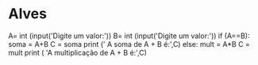 # Alves
A= int (input('Digite um valor:'))
B= int (input('Digite um valor:'))
if (A==B): 
    soma = A+B
    C = soma
    print (' A soma de A + B é:',C)
else:
    mult = A*B
    C = mult
    print ( 'A multiplicação de A + B é:',C)

